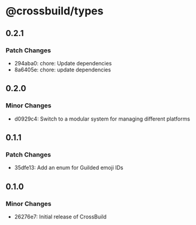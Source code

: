 # @crossbuild/types

## 0.2.1

### Patch Changes

-   294aba0: chore: Update dependencies
-   8a6405e: chore: update dependencies

## 0.2.0

### Minor Changes

-   d0929c4: Switch to a modular system for managing different platforms

## 0.1.1

### Patch Changes

-   35dfe13: Add an enum for Guilded emoji IDs

## 0.1.0

### Minor Changes

-   26276e7: Initial release of CrossBuild
